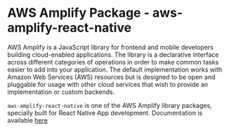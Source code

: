 # AWS Amplify Package - aws-amplify-react-native

AWS Amplify is a JavaScript library for frontend and mobile developers building cloud-enabled applications. The library is a declarative interface across different categories of operations in order to make common tasks easier to add into your application. The default implementation works with Amazon Web Services (AWS) resources but is designed to be open and pluggable for usage with other cloud services that wish to provide an implementation or custom backends.

`aws-amplify-react-native` is one of the AWS Amplify library packages, specially built for React Native App development. Documentation is available [here](https://github.com/aws-amplify/amplify-js/blob/main/README.md)
